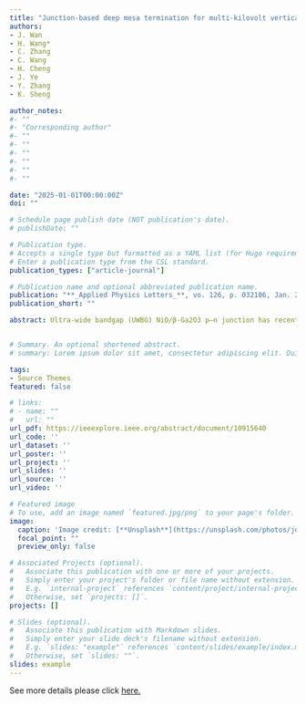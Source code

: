 ```yaml
---
title: "Junction-based deep mesa termination for multi-kilovolt vertical β-Ga2O3 power devices"
authors:
- J. Wan
- H. Wang*
- C. Zhang
- C. Wang
- H. Cheng
- J. Ye
- Y. Zhang
- K. Sheng

author_notes:
#- ""
#- "Corresponding author"
#- ""
#- ""
#- ""
#- ""
#- ""
#- ""

date: "2025-01-01T00:00:00Z"
doi: ""

# Schedule page publish date (NOT publication's date).
# publishDate: ""

# Publication type.
# Accepts a single type but formatted as a YAML list (for Hugo requirements).
# Enter a publication type from the CSL standard.
publication_types: ["article-journal"]

# Publication name and optional abbreviated publication name.
publication: "**_Applied Physics Letters_**, vo. 126, p. 032106, Jan. 2025"
publication_short: ""

abstract: Ultra-wide bandgap (UWBG) NiO/β-Ga2O3 p–n junction has recently emerged as a key building block for emerging electronic and optoelectronic devices. However, the long-term reliability of this bipolar junction remains elusive. Here, the temporal evolution of the transient parametric shift is characterized in this junction under the prolonged forward- and reverse-bias stresses as well as in the post-stress recoveries. The temperature-dependent evolutions reveal the energy level and time constant of the dominant trap. The forward-bias stress is found to induce a negative turn-on voltage (VON) shift, the magnitude of which correlates with the stressed current density, while the reverse-bias stress leads to the opposite effect. Such VON shift is induced by an electron trap with an activation energy of 0.46 eV, which may originate from native point defects in β-Ga2O3 near the junction interface. Under a high forward current stress of 1000 A/cm2, device failure is found to be located at the edge region with the thinnest NiO, which is likely to be caused by the injection of hot electrons that diffuse across the entire NiO layer. Overall, the magnitude of parametric shift is approaching or comparable to those reported in the native SiC and GaN p–n junctions, suggesting that the NiO/β-Ga2O3-based UWBG devices have good potential to achieve a reliability comparable to their WBG counterparts.


# Summary. An optional shortened abstract.
# summary: Lorem ipsum dolor sit amet, consectetur adipiscing elit. Duis posuere tellus ac convallis placerat. Proin tincidunt magna sed ex sollicitudin condimentum.

tags:
- Source Themes
featured: false

# links:
# - name: ""
#   url: ""
url_pdf: https://ieeexplore.ieee.org/abstract/document/10915640
url_code: ''
url_dataset: ''
url_poster: ''
url_project: ''
url_slides: ''
url_source: ''
url_video: ''

# Featured image
# To use, add an image named `featured.jpg/png` to your page's folder. 
image:
  caption: 'Image credit: [**Unsplash**](https://unsplash.com/photos/jdD8gXaTZsc)'
  focal_point: ""
  preview_only: false

# Associated Projects (optional).
#   Associate this publication with one or more of your projects.
#   Simply enter your project's folder or file name without extension.
#   E.g. `internal-project` references `content/project/internal-project/index.md`.
#   Otherwise, set `projects: []`.
projects: []

# Slides (optional).
#   Associate this publication with Markdown slides.
#   Simply enter your slide deck's filename without extension.
#   E.g. `slides: "example"` references `content/slides/example/index.md`.
#   Otherwise, set `slides: ""`.
slides: example
---
```


See more details please click [here.](https://ieeexplore.ieee.org/abstract/document/10915640)
